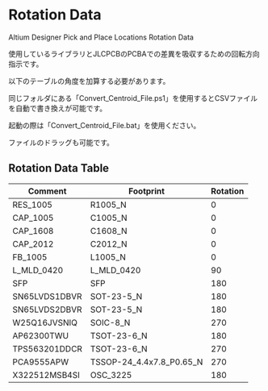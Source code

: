 # Rotation Data

Altium Designer Pick and Place Locations 
Rotation Data

使用しているライブラリとJLCPCBのPCBAでの差異を吸収するための回転方向指示です。

以下のテーブルの角度を加算する必要があります。

同じフォルダにある「Convert_Centroid_File.ps1」を使用するとCSVファイルを自動で書き換えが可能です。

起動の際は「Convert_Centroid_File.bat」を使用ください。

ファイルのドラッグも可能です。





## Rotation Data Table


| Comment 		| Footprint 			| Rotation |
|---|---|---|
| RES_1005 		| R1005_N 			| 0 |
| CAP_1005		| C1005_N			| 0 |
| CAP_1608		| C1608_N			| 0 |
| CAP_2012		| C2012_N			| 0 |
| FB_1005		| L1005_N			| 0 |
| L_MLD_0420 		| L_MLD_0420 			| 90 |
| SFP 			| SFP 				| 180 |
| SN65LVDS1DBVR 	| SOT-23-5_N 			| 180 |
| SN65LVDS2DBVR 	| SOT-23-5_N 			| 180 |
| W25Q16JVSNIQ 		| SOIC-8_N 			| 270 |
| AP62300TWU 		| TSOT-23-6_N 			| 180 |
| TPS563201DDCR		| TSOT-23-6_N 			| 270 |
| PCA9555APW 		| TSSOP-24_4.4x7.8_P0.65_N 	| 270 |
| X322512MSB4SI 	| OSC_3225 			| 180 |














